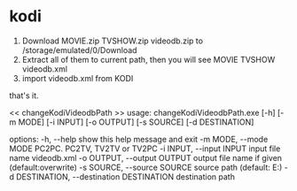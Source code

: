 # kodi

1. Download MOVIE.zip TVSHOW.zip videodb.zip to /storage/emulated/0/Download
2. Extract all of them to current path, then you will see
        MOVIE
        TVSHOW
        videodb.xml
3. import videodb.xml from KODI

that's it.


<< changeKodiVideodbPath >>
usage: changeKodiVideodbPath.exe [-h] [-m MODE] [-i INPUT] [-o OUTPUT] [-s SOURCE] [-d DESTINATION]

options:
  -h, --help            show this help message and exit
  -m MODE, --mode MODE  PC2PC. PC2TV, TV2TV or TV2PC
  -i INPUT, --input INPUT
                        input file name videodb.xml
  -o OUTPUT, --output OUTPUT
                        output file name if given (default:overwrite)
  -s SOURCE, --source SOURCE
                        source path (default: E:\)
  -d DESTINATION, --destination DESTINATION
                        destination path
